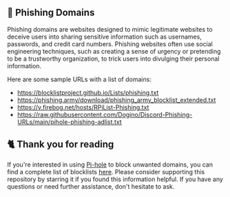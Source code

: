 ## 🎣 Phishing Domains
Phishing domains are websites designed to mimic legitimate websites to deceive users into sharing sensitive information such as usernames, passwords, and credit card numbers.
Phishing websites often use social engineering techniques, such as creating a sense of urgency or pretending to be a trustworthy organization, to trick users into divulging their personal information.

Here are some sample URLs with a list of domains:
- https://blocklistproject.github.io/Lists/phishing.txt
- https://phishing.army/download/phishing_army_blocklist_extended.txt
- https://v.firebog.net/hosts/RPiList-Phishing.txt
- https://raw.githubusercontent.com/Dogino/Discord-Phishing-URLs/main/pihole-phishing-adlist.txt

## 🐈 Thank you for reading
If you're interested in using [Pi-hole](../What%20is%20Pi-hole.md) to block unwanted domains, you can find a complete list of blocklists [here](../../lists/md/PiHole.md).
Please consider supporting this repository by starring it if you found this information helpful.
If you have any questions or need further assistance, don't hesitate to ask.